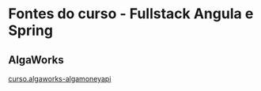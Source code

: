 # Fontes do curso - Fullstack Angula e Spring 

## AlgaWorks
 
[curso.algaworks-algamoneyapi][1]

[1]: <https://www.algaworks.com/curso/fullstack-angular-e-spring> "Projeto criado durante o treinamento"



